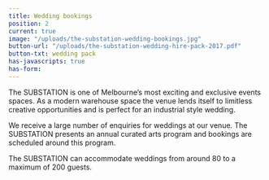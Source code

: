 ```yaml
---
title: Wedding bookings
position: 2
current: true
image: "/uploads/the-substation-wedding-bookings.jpg"
button-url: "/uploads/the-substation-wedding-hire-pack-2017.pdf"
button-txt: wedding pack
has-javascripts: true
has-form: 
---
```


<!-- http://jekyllrb.com/docs/templates/#link -->

The SUBSTATION is one of Melbourne’s most exciting and exclusive events spaces. As a modern warehouse space the venue lends itself to limitless creative opportunities and is perfect for an industrial style wedding.  

We receive a large number of enquiries for weddings at our venue. The SUBSTATION presents an annual curated arts program and bookings are scheduled around this program.

The SUBSTATION can accommodate weddings from around 80 to a maximum of 200 guests.